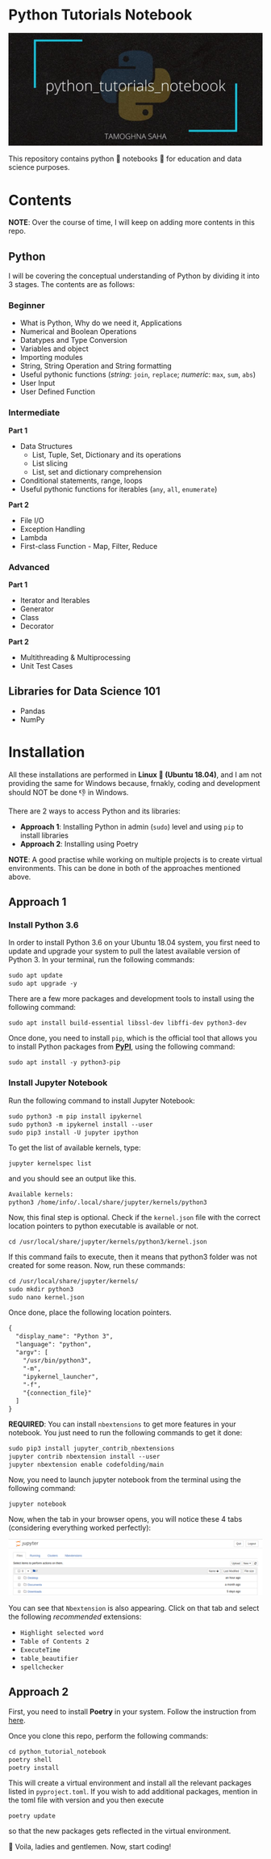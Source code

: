 # Python Tutorials Notebook

![](img/python_tutorials_notebook.jpg)

This repository contains python :snake: notebooks :notebook: for education and data science purposes.

# Contents

__NOTE__: Over the course of time, I will keep on adding more contents in this repo.

## Python

I will be covering the conceptual understanding of Python by dividing it into 3 stages. The contents are as follows:

### Beginner

* What is Python, Why do we need it, Applications
* Numerical and Boolean Operations
* Datatypes and Type Conversion
* Variables and object
* Importing modules
* String, String Operation and String formatting
* Useful pythonic functions (_string_: `join`, `replace`; _numeric_: `max`, `sum`, `abs`)
* User Input
* User Defined Function

### Intermediate

__Part 1__

* Data Structures
  * List, Tuple, Set, Dictionary and its operations
  * List slicing
  * List, set and dictionary comprehension
* Conditional statements, range, loops
* Useful pythonic functions for iterables (`any`, `all`, `enumerate`)

__Part 2__

* File I/O
* Exception Handling
* Lambda
* First-class Function - Map, Filter, Reduce

### Advanced

__Part 1__

* Iterator and Iterables
* Generator
* Class
* Decorator

__Part 2__

* Multithreading & Multiprocessing
* Unit Test Cases

## Libraries for Data Science 101

* Pandas
* NumPy

# Installation

All these installations are performed in __Linux :penguin: (Ubuntu 18.04)__, and I am not providing the same for Windows because, frnakly, coding and development should NOT be done :thumbsdown: in Windows.

There are 2 ways to access Python and its libraries:
* __Approach 1__: Installing Python in admin (`sudo`) level and using `pip` to install libraries
* __Approach 2__: Installing using Poetry

__NOTE__: A good practise while working on multiple projects is to create virtual environments. This can be done in both of the approaches mentioned above.

## Approach 1

### Install Python 3.6

In order to install Python 3.6 on your Ubuntu 18.04 system, you first need to update and upgrade your system to pull the latest available version of Python 3. In your terminal, run the following commands:

```
sudo apt update
sudo apt upgrade -y
```

There are a few more packages and development tools to install using the following command:

```
sudo apt install build-essential libssl-dev libffi-dev python3-dev
```

Once done, you need to install `pip`, which is the official tool that allows you to install Python packages from [__PyPI__](https://pypi.org/), using the following command:

```
sudo apt install -y python3-pip
```

### Install Jupyter Notebook

Run the following command to install Jupyter Notebook:

```
sudo python3 -m pip install ipykernel
sudo python3 -m ipykernel install --user
sudo pip3 install -U jupyter ipython
```

To get the list of available kernels, type:
```
jupyter kernelspec list
```

and you should see an output like this.
```
Available kernels:
python3 /home/info/.local/share/jupyter/kernels/python3
```

Now, this final step is optional. Check if the `kernel.json` file with the correct location pointers to python executable is available or not.

```
cd /usr/local/share/jupyter/kernels/python3/kernel.json
```

If this command fails to execute, then it means that python3 folder was not created for some reason. Now, run these commands:

```
cd /usr/local/share/jupyter/kernels/
sudo mkdir python3
sudo nano kernel.json
```

Once done, place the following location pointers.

```
{
  "display_name": "Python 3",
  "language": "python",
  "argv": [
    "/usr/bin/python3",
    "-m",
    "ipykernel_launcher",
    "-f",
    "{connection_file}"
  ]
}
```

__REQUIRED__: You can install `nbextensions` to get more features in your notebook. You just need to run the following commands to get it done:

```
sudo pip3 install jupyter_contrib_nbextensions
jupyter contrib nbextension install --user
jupyter nbextension enable codefolding/main
```

Now, you need to launch jupyter notebook from the terminal using the following command:

```
jupyter notebook
```

Now, when the tab in your browser opens, you will notice these 4 tabs (considering everything worked perfectly):

![](img/jupyter_tabs.png)

You can see that `Nbextension` is also appearing. Click on that tab and select the following _recommended_ extensions:

* `Highlight selected word`
* `Table of Contents 2`
* `ExecuteTime`
* `table_beautifier`
* `spellchecker`

## Approach 2

First, you need to install __Poetry__ in your system. Follow the instruction from [here](https://python-poetry.org/docs/#installation).

Once you clone this repo, perform the following commands:

```
cd python_tutorial_notebook
poetry shell
poetry install
```

This will create a virtual environment and install all the relevant packages listed in `pyproject.toml`. If you wish to add additional packages, mention in the toml file with version and you then execute

```
poetry update
```

so that the new packages gets reflected in the virtual environment.

:tada: Voila, ladies and gentlemen. Now, start coding!